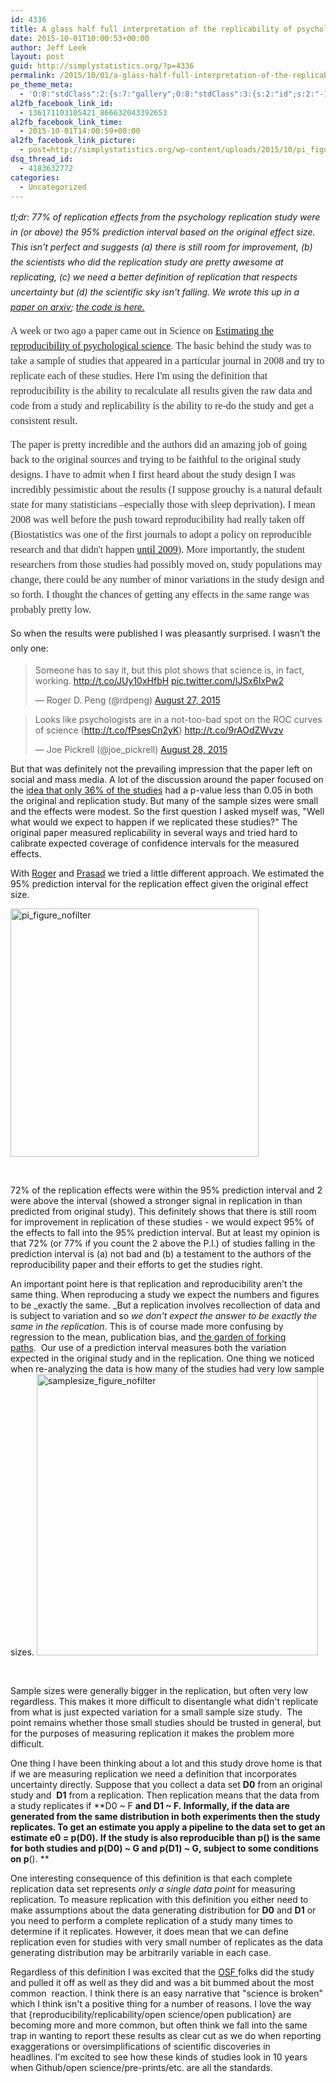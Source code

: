```yaml
---
id: 4336
title: A glass half full interpretation of the replicability of psychological science
date: 2015-10-01T10:00:53+00:00
author: Jeff Leek
layout: post
guid: http://simplystatistics.org/?p=4336
permalink: /2015/10/01/a-glass-half-full-interpretation-of-the-replicability-of-psychological-science/
pe_theme_meta:
  - 'O:8:"stdClass":2:{s:7:"gallery";O:8:"stdClass":3:{s:2:"id";s:2:"-1";s:5:"width";s:0:"";s:6:"height";s:0:"";}s:5:"video";O:8:"stdClass":1:{s:2:"id";s:2:"-1";}}'
al2fb_facebook_link_id:
  - 136171103105421_866632043392653
al2fb_facebook_link_time:
  - 2015-10-01T14:00:59+00:00
al2fb_facebook_link_picture:
  - post=http://simplystatistics.org/wp-content/uploads/2015/10/pi_figure_nofilter-300x300.png
dsq_thread_id:
  - 4183632772
categories:
  - Uncategorized
---
```

<p style="line-height: 18.0pt;">
  <em>tl;dr: 77% of replication effects from the psychology replication study were in (or above) the 95% prediction interval based on the original effect size. This isn't perfect and suggests (a) there is still room for improvement, (b) the scientists who did the replication study are pretty awesome at replicating, (c) we need a better definition of replication that respects uncertainty but (d) the scientific sky isn't falling. We wrote this up in a <a href="http://arxiv.org/abs/1509.08968">paper on arxiv</a>; <a href="https://github.com/jtleek/replication_paper">the code is here.</a> </em>
</p>

<p style="line-height: 18.0pt;">
  <span style="font-size: 12.0pt; font-family: Georgia; color: #333333;">A week or two ago a paper came out in Science on<span class="apple-converted-space"> </span><a href="http://www.sciencemag.org/content/349/6251/aac4716">Estimating the reproducibility of psychological science</a>. The basic behind the study was to take a sample of studies that appeared in a particular journal in 2008 and try to replicate each of these studies. Here I'm using the definition that reproducibility is the ability to recalculate all results given the raw data and code from a study and replicability is the ability to re-do the study and get a consistent result. </span>
</p>

<p style="line-height: 18.0pt;">
  <span style="font-size: 12.0pt; font-family: Georgia; color: #333333;">The paper is pretty incredible and the authors did an amazing job of going back to the original sources and trying to be faithful to the original study designs. I have to admit when I first heard about the study design I was incredibly pessimistic about the results (I suppose grouchy is a natural default state for many statisticians –especially those with sleep deprivation). I mean 2008 was well before the push toward reproducibility had really taken off (Biostatistics was one of the first journals to adopt a policy on reproducible research and that didn't happen <a href="http://biostatistics.oxfordjournals.org/content/10/3/405.full">until 2009</a>). More importantly, the student researchers from those studies had possibly moved on, study populations may change, there could be any number of minor variations in the study design and so forth. I thought the chances of getting any effects in the same range was probably pretty low. </span>
</p>

<p style="line-height: 18.0pt;">
  So when the results were published I was pleasantly surprised. I wasn’t the only one:
</p>

<blockquote class="twitter-tweet" width="550">
  <p lang="en" dir="ltr">
    Someone has to say it, but this plot shows that science is, in fact, working. <a href="http://t.co/JUy10xHfbH">http://t.co/JUy10xHfbH</a> <a href="http://t.co/lJSx6IxPw2">pic.twitter.com/lJSx6IxPw2</a>
  </p>
  
  <p>
    &mdash; Roger D. Peng (@rdpeng) <a href="https://twitter.com/rdpeng/status/637009904289452032">August 27, 2015</a>
  </p>
</blockquote>



<blockquote class="twitter-tweet" width="550">
  <p lang="en" dir="ltr">
    Looks like psychologists are in a not-too-bad spot on the ROC curves of science (<a href="http://t.co/fPsesCn2yK">http://t.co/fPsesCn2yK</a>) <a href="http://t.co/9rAOdZWvzv">http://t.co/9rAOdZWvzv</a>
  </p>
  
  <p>
    &mdash; Joe Pickrell (@joe_pickrell) <a href="https://twitter.com/joe_pickrell/status/637304244538896384">August 28, 2015</a>
  </p>
</blockquote>



But that was definitely not the prevailing impression that the paper left on social and mass media. A lot of the discussion around the paper focused on the [idea that only 36% of the studies](https://github.com/jtleek/replication_paper/blob/gh-pages/in_the_media.md) had a p-value less than 0.05 in both the original and replication study. But many of the sample sizes were small and the effects were modest. So the first question I asked myself was, "Well what would we expect to happen if we replicated these studies?" The original paper measured replicability in several ways and tried hard to calibrate expected coverage of confidence intervals for the measured effects.

With [Roger](http://www.biostat.jhsph.edu/~rpeng/) and [Prasad](http://www.biostat.jhsph.edu/~prpatil/) we tried a little different approach. We estimated the 95% prediction interval for the replication effect given the original effect size.

[<img class="aligncenter wp-image-4337" src="http://simplystatistics.org/wp-content/uploads/2015/10/pi_figure_nofilter-300x300.png" alt="pi_figure_nofilter" width="397" height="397" srcset="http://simplystatistics.org/wp-content/uploads/2015/10/pi_figure_nofilter-300x300.png 300w, http://simplystatistics.org/wp-content/uploads/2015/10/pi_figure_nofilter-1024x1024.png 1024w, http://simplystatistics.org/wp-content/uploads/2015/10/pi_figure_nofilter-200x200.png 200w, http://simplystatistics.org/wp-content/uploads/2015/10/pi_figure_nofilter.png 1050w" sizes="(max-width: 397px) 100vw, 397px" />](http://simplystatistics.org/wp-content/uploads/2015/10/pi_figure_nofilter.png)

&nbsp;

72% of the replication effects were within the 95% prediction interval and 2 were above the interval (showed a stronger signal in replication in than predicted from original study). This definitely shows that there is still room for improvement in replication of these studies - we would expect 95% of the effects to fall into the 95% prediction interval. But at least my opinion is that 72% (or 77% if you count the 2 above the P.I.) of studies falling in the prediction interval is (a) not bad and (b) a testament to the authors of the reproducibility paper and their efforts to get the studies right.

An important point here is that replication and reproducibility aren't the same thing. When reproducing a study we expect the numbers and figures to be _exactly the same. _But a replication involves recollection of data and is subject to variation and so _we don't expect the answer to be exactly the same in the replication_. This is of course made more confusing by regression to the mean, publication bias, and [the garden of forking paths](http://www.stat.columbia.edu/~gelman/research/unpublished/p_hacking.pdf).  Our use of a prediction interval measures both the variation expected in the original study and in the replication. One thing we noticed when re-analyzing the data is how many of the studies had very low sample sizes. [<img class="aligncenter wp-image-4339" src="http://simplystatistics.org/wp-content/uploads/2015/10/samplesize_figure_nofilter-300x300.png" alt="samplesize_figure_nofilter" width="450" height="450" srcset="http://simplystatistics.org/wp-content/uploads/2015/10/samplesize_figure_nofilter-300x300.png 300w, http://simplystatistics.org/wp-content/uploads/2015/10/samplesize_figure_nofilter-1024x1024.png 1024w, http://simplystatistics.org/wp-content/uploads/2015/10/samplesize_figure_nofilter-200x200.png 200w, http://simplystatistics.org/wp-content/uploads/2015/10/samplesize_figure_nofilter.png 1050w" sizes="(max-width: 450px) 100vw, 450px" />](http://simplystatistics.org/wp-content/uploads/2015/10/samplesize_figure_nofilter.png)

&nbsp;

Sample sizes were generally bigger in the replication, but often very low regardless. This makes it more difficult to disentangle what didn't replicate from what is just expected variation for a small sample size study.  The point remains whether those small studies should be trusted in general, but for the purposes of measuring replication it makes the problem more difficult.

One thing I have been thinking about a lot and this study drove home is that if we are measuring replication we need a definition that incorporates uncertainty directly. Suppose that you collect a data set **D0** from an original study and  **D1** from a replication. Then replication means that the data from a study replicates if **D0 ~ F **and **D1 ~ F. **Informally, if the data are generated from the same distribution in both experiments then the study replicates. To get an estimate you apply a pipeline to the data set to get an estimate **e0 = p(D0). **If the study is also reproducible than **p****()** is the same for both studies and **p****(D0) ~ G **and **p****(D1)** **~ G**, subject to some conditions on **p****(). **

One interesting consequence of this definition is that each complete replication data set represents _only a single data point_ for measuring replication. To measure replication with this definition you either need to make assumptions about the data generating distribution for **D0** and **D1** or you need to perform a complete replication of a study many times to determine if it replicates. However, it does mean that we can define replication even for studies with very small number of replicates as the data generating distribution may be arbitrarily variable in each case.

Regardless of this definition I was excited that the [OSF ](https://osf.io/)folks did the study and pulled it off as well as they did and was a bit bummed about the most common  reaction. I think there is an easy narrative that "science is broken" which I think isn't a positive thing for a number of reasons. I love the way that {reproducibility/replicability/open science/open publication} are becoming more and more common, but often think we fall into the same trap in wanting to report these results as clear cut as we do when reporting exaggerations or oversimplifications of scientific discoveries in headlines. I'm excited to see how these kinds of studies look in 10 years when Github/open science/pre-prints/etc. are all the standards.